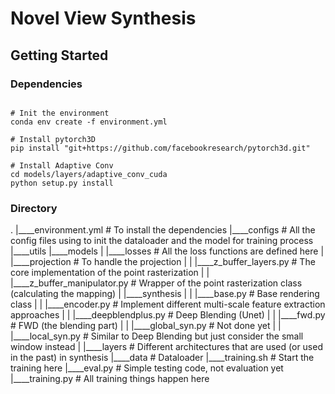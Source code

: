 # Novel View Synthesis

## Getting Started

### Dependencies

```

# Init the environment
conda env create -f environment.yml

# Install pytorch3D
pip install "git+https://github.com/facebookresearch/pytorch3d.git"

# Install Adaptive Conv
cd models/layers/adaptive_conv_cuda
python setup.py install
```

### Directory
.
|____environment.yml                    # To install the dependencies
|____configs                            # All the config files using to init the dataloader and the model for training process
|____utils
|____models
| |____losses                           # All the loss functions are defined here
| |____projection                       # To handle the projection
| | |____z_buffer_layers.py             # The core implementation of the point rasterization
| | |____z_buffer_manipulator.py        # Wrapper of the point rasterization class (calculating the mapping)
| |____synthesis
| | |____base.py                        # Base rendering class 
| | |____encoder.py                     # Implement different multi-scale feature extraction approaches
| | |____deepblendplus.py               # Deep Blending (Unet)
| | |____fwd.py                         # FWD (the blending part)
| | |____global_syn.py                  # Not done yet
| | |____local_syn.py                   # Similar to Deep Blending but just consider the small window instead
| |____layers                           # Different architectures that are used (or used in the past) in synthesis 
|____data                               # Dataloader
|____training.sh                        # Start the training here
|____eval.py                            # Simple testing code, not evaluation yet
|____training.py                        # All training things happen here

